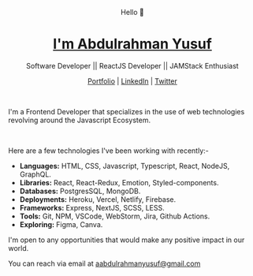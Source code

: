 <p align="center">
 Hello 👋
  <h1 align="center"><a href="https://abdulyusuf.me">I'm Abdulrahman Yusuf</a></h1>
  <p align="center"> Software Developer || ReactJS Developer || JAMStack Enthusiast</p>
</p>

<p align="center">
  <a href="https://abdulyusuf.me">Portfolio</a> | 
  <a href="https://www.linkedin.com/in/abdulrahman-yusuf-a44463176">LinkedIn</a> |
  <a href="https://twitter.com/zaydabdulrahman">Twitter</a>
</p>

<br />

I'm a Frontend Developer that specializes in the use of web technologies revolving around the Javascript Ecosystem.

<br />

Here are a few technologies I've been working with recently:-

- **Languages:** HTML, CSS, Javascript, Typescript, React, NodeJS, GraphQL.
- **Libraries:** React, React-Redux, Emotion, Styled-components.
- **Databases:** PostgresSQL, MongoDB.
- **Deployments:** Heroku, Vercel, Netlify, Firebase.
- **Frameworks:** Express, NextJS, SCSS, LESS.
- **Tools:** Git, NPM, VSCode, WebStorm, Jira, Github Actions.
- **Exploring:** Figma, Canva.

I'm open to any opportunities that would make any positive impact in our world.
<br/>

You can reach via email at aabdulrahmanyusuf@gmail.com
